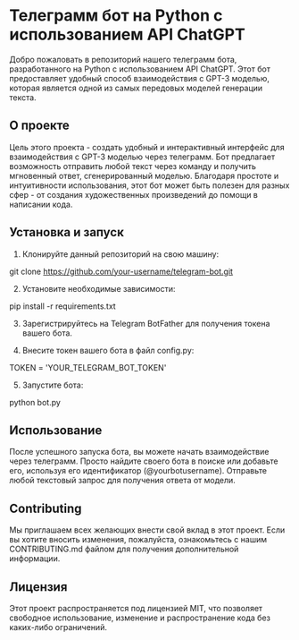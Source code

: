 # Телеграмм бот на Python с использованием API ChatGPT
Добро пожаловать в репозиторий нашего телеграмм бота, разработанного на Python с использованием API ChatGPT. Этот бот предоставляет удобный способ взаимодействия с GPT-3 моделью, которая является одной из самых передовых моделей генерации текста.

## О проекте

Цель этого проекта - создать удобный и интерактивный интерфейс для взаимодействия с GPT-3 моделью через телеграмм. Бот предлагает возможность отправить любой текст через команду и получить мгновенный ответ, сгенерированный моделью. Благодаря простоте и интуитивности использования, этот бот может быть полезен для разных сфер - от создания художественных произведений до помощи в написании кода.

## Установка и запуск

1. Клонируйте данный репозиторий на свою машину:

git clone https://github.com/your-username/telegram-bot.git

2. Установите необходимые зависимости:

pip install -r requirements.txt

3. Зарегистрируйтесь на Telegram BotFather для получения токена вашего бота.

4. Внесите токен вашего бота в файл config.py:

TOKEN = 'YOUR_TELEGRAM_BOT_TOKEN'

5. Запустите бота:

python bot.py

## Использование

После успешного запуска бота, вы можете начать взаимодействие через телеграмм. Просто найдите своего бота в поиске или добавьте его, используя его идентификатор (@yourbotusername). Отправьте любой текстовый запрос для получения ответа от модели.

## Contributing

Мы приглашаем всех желающих внести свой вклад в этот проект. Если вы хотите вносить изменения, пожалуйста, ознакомьтесь с нашим CONTRIBUTING.md файлом для получения дополнительной информации.

## Лицензия

Этот проект распространяется под лицензией MIT, что позволяет свободное использование, изменение и распространение кода без каких-либо ограничений.
